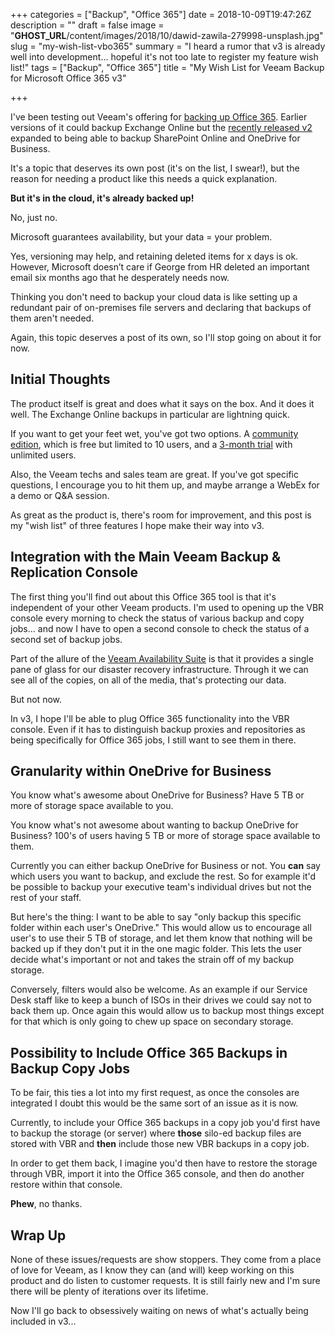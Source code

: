 +++
categories = ["Backup", "Office 365"]
date = 2018-10-09T19:47:26Z
description = ""
draft = false
image = "__GHOST_URL__/content/images/2018/10/dawid-zawila-279998-unsplash.jpg"
slug = "my-wish-list-vbo365"
summary = "I heard a rumor that v3 is already well into development... hopeful it's not too late to register my feature wish list!"
tags = ["Backup", "Office 365"]
title = "My Wish List for Veeam Backup for Microsoft Office 365 v3"

+++


I've been testing out Veeam's offering for [backing up Office 365](https://www.veeam.com/backup-microsoft-office-365.html). Earlier versions of it could backup Exchange Online but the [recently released v2](https://www.veeam.com/whats-new-backup-microsoft-office-365.html) expanded to being able to backup SharePoint Online and OneDrive for Business.

It's a topic that deserves its own post (it's on the list, I swear!), but the reason for needing a product like this needs a quick explanation.

**But it's in the cloud, it's already backed up!**

No, just no.

Microsoft guarantees availability, but your data = your problem.

Yes, versioning may help, and retaining deleted items for x days is ok. However, Microsoft doesn’t care if George from HR deleted an important email six months ago that he desperately needs now.

Thinking you don't need to backup your cloud data is like setting up a redundant pair of on-premises file servers and declaring that backups of them aren't needed.

Again, this topic deserves a post of its own, so I'll stop going on about it for now.

## **Initial Thoughts**

The product itself is great and does what it says on the box. And it does it well. The Exchange Online backups in particular are lightning quick.

If you want to get your feet wet, you've got two options. A [community edition](https://www.veeam.com/free-backup-microsoft-office-365.html), which is free but limited to 10 users, and a [3-month trial](https://www.veeam.com/backup-microsoft-office-365-download.html?ad=in-text-link) with unlimited users.

Also, the Veeam techs and sales team are great. If you've got specific questions, I encourage you to hit them up, and maybe arrange a WebEx for a demo or Q&A session.

As great as the product is, there's room for improvement, and this post is my "wish list" of three features I hope make their way into v3.

## **Integration with the Main Veeam Backup & Replication Console**

The first thing you'll find out about this Office 365 tool is that it's independent of your other Veeam products. I'm used to opening up the VBR console every morning to check the status of various backup and copy jobs... and now I have to open a second console to check the status of a second set of backup jobs.

Part of the allure of the [Veeam Availability Suite](https://www.veeam.com/data-center-availability-suite.html) is that it provides a single pane of glass for our disaster recovery infrastructure. Through it we can see all of the copies, on all of the media, that's protecting our data.

But not now.

In v3, I hope I'll be able to plug Office 365 functionality into the VBR console. Even if it has to distinguish backup proxies and repositories as being specifically for Office 365 jobs, I still want to see them in there.

## **Granularity within OneDrive for Business**

You know what's awesome about OneDrive for Business? Have 5 TB or more of storage space available to you.

You know what's not awesome about wanting to backup OneDrive for Business? 100's of users having 5 TB or more of storage space available to them.

Currently you can either backup OneDrive for Business or not. You **can** say which users you want to backup, and exclude the rest. So for example it'd be possible to backup your executive team's individual drives but not the rest of your staff.

But here's the thing: I want to be able to say "only backup this specific folder within each user's OneDrive." This would allow us to encourage all user's to use their 5 TB of storage, and let them know that nothing will be backed up if they don't put it in the one magic folder. This lets the user decide what's important or not and takes the strain off of my backup storage.

Conversely, filters would also be welcome. As an example if our Service Desk staff like to keep a bunch of ISOs in their drives we could say not to back them up. Once again this would allow us to backup most things except for that which is only going to chew up space on secondary storage.

## **Possibility to Include Office 365 Backups in Backup Copy Jobs**

To be fair, this ties a lot into my first request, as once the consoles are integrated I doubt this would be the same sort of an issue as it is now.

Currently, to include your Office 365 backups in a copy job you'd first have to backup the storage (or server) where **those** silo-ed backup files are stored with VBR and **then** include those new VBR backups in a copy job.

In order to get them back, I imagine you'd then have to restore the storage through VBR, import it into the Office 365 console, and then do another restore within that console.

**Phew**, no thanks.

## **Wrap Up**

None of these issues/requests are show stoppers. They come from a place of love for Veeam, as I know they can (and will) keep working on this product and do listen to customer requests. It is still fairly new and I'm sure there will be plenty of iterations over its lifetime.

Now I'll go back to obsessively waiting on news of what's actually being included in v3...

